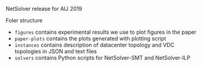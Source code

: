NetSolver release for AIJ 2019

Foler structure
- `figures` contains experimental results we use to plot figures in the paper
- `paper-plots` contains the plots generated with plotting script
- `instances` contains description of datacenter topology and VDC topologies in
JSON and text files
- `solvers` contains Python scripts for NetSolver-SMT and NetSolver-ILP


